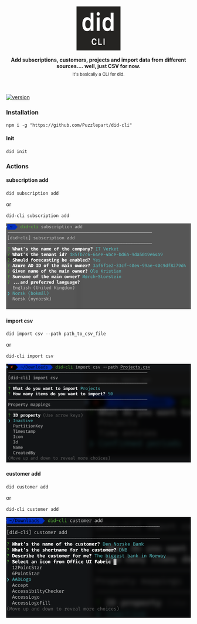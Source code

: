 <!-- ⚠️ This README has been generated from the file(s) "blueprint.md" ⚠️--><p align="center">
  <img src="assets/logo.png" alt="Logo" width="120" height="120" />
</p> <p align="center">
  <b>Add subscriptions, customers, projects and import data from different sources.... well, just CSV for now.</b></br>
  <sub>It's basically a CLI for did.<sub>
</p>

<br />


[![version](https://img.shields.io/badge/version-0.0.26-green.svg)](https://semver.org)

### Installation

```shell
npm i -g "https://github.com/Puzzlepart/did-cli"
``` 

#### Init

```shell
did init
```


### Actions

#### subscription add

```shell
did subscription add
```

or

```shell
did-cli subscription add
```

![image-20210311092849679](assets/image-20210311092849679.png)


#### import csv

```shell
did import csv --path path_to_csv_file
```

or

```shell
did-cli import csv
```

![image-20210311092955701](assets/image-20210311092955701.png)


#### customer add

```shell
did customer add
```

or

```shell
did-cli customer add
```

![image-20210311093034792](assets/image-20210311093034792.png)
